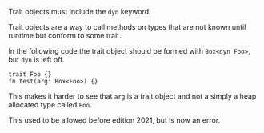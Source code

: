 Trait objects must include the `dyn` keyword.

Trait objects are a way to call methods on types that are not known until
runtime but conform to some trait.

In the following code the trait object should be formed with
`Box<dyn Foo>`, but `dyn` is left off.

```no_run
trait Foo {}
fn test(arg: Box<Foo>) {}
```

This makes it harder to see that `arg` is a trait object and not a
simply a heap allocated type called `Foo`.

This used to be allowed before edition 2021, but is now an error.
